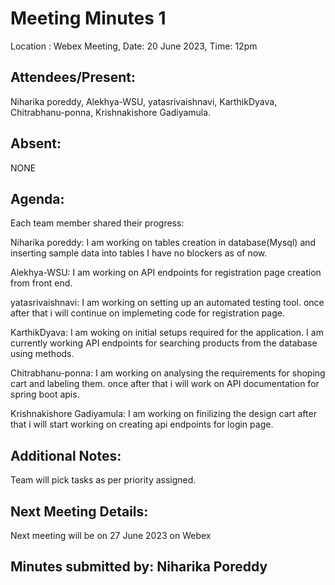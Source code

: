 # Meeting Minutes 1

 Location : Webex Meeting, Date: 20 June 2023, Time: 12pm

## Attendees/Present:
Niharika poreddy, Alekhya-WSU, yatasrivaishnavi, KarthikDyava, Chitrabhanu-ponna, Krishnakishore Gadiyamula.

## Absent:
NONE

## Agenda:
 Each team member shared their progress:

Niharika poreddy: 
I am working on tables creation in database(Mysql) and inserting sample data into tables I have no blockers as of now.

Alekhya-WSU: 
I am working on API endpoints for registration page creation from front end.

yatasrivaishnavi: 
I am working on setting up an automated testing tool. once after that i will continue on implemeting code for registration page.

KarthikDyava: 
I am woking on initial setups required for the application. I am currently working API endpoints for searching products from the database using methods. 

Chitrabhanu-ponna: 
I am working on analysing the requirements for shoping cart and labeling them. once after that i will work on API documentation for spring boot apis.

Krishnakishore Gadiyamula: 
I am working on finilizing the design cart after that i will start working on creating api endpoints for login page.

## Additional Notes:
Team will pick tasks as per priority assigned.

## Next Meeting Details:
Next meeting will be on 27 June 2023 on Webex

## Minutes submitted by: Niharika Poreddy
